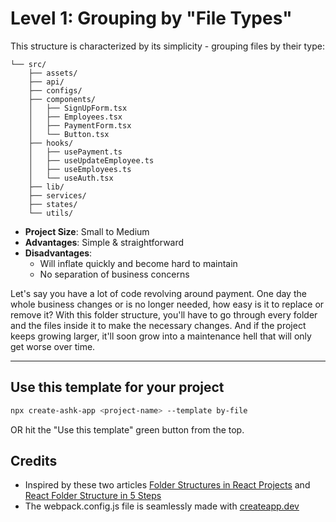# Level 1: Grouping by "File Types"

This structure is characterized by its simplicity - grouping files by their type:

```
└── src/
    ├── assets/
    ├── api/
    ├── configs/
    ├── components/
    │   ├── SignUpForm.tsx
    │   ├── Employees.tsx
    │   ├── PaymentForm.tsx
    │   └── Button.tsx
    ├── hooks/
    │   ├── usePayment.ts
    │   ├── useUpdateEmployee.ts
    │   ├── useEmployees.ts
    │   └── useAuth.tsx
    ├── lib/
    ├── services/
    ├── states/
    └── utils/
```

- **Project Size**: Small to Medium
- **Advantages**: Simple & straightforward
- **Disadvantages**:
  - Will inflate quickly and become hard to maintain
  - No separation of business concerns

Let's say you have a lot of code revolving around payment. One day the whole business changes or is no longer needed, how easy is it to replace or remove it? With this folder structure, you'll have to go through every folder and the files inside it to make the necessary changes. And if the project keeps growing larger, it'll soon grow into a maintenance hell that will only get worse over time.

---

## Use this template for your project

```bash
npx create-ashk-app <project-name> --template by-file
```

OR hit the "Use this template" green button from the top.

## Credits

- Inspired by these two articles [Folder Structures in React Projects](https://dev.to/itswillt/folder-structures-in-react-projects-3dp8) and [React Folder Structure in 5 Steps](https://www.robinwieruch.de/react-folder-structure/)
- The webpack.config.js file is seamlessly made with [createapp.dev](https://createapp.dev/)